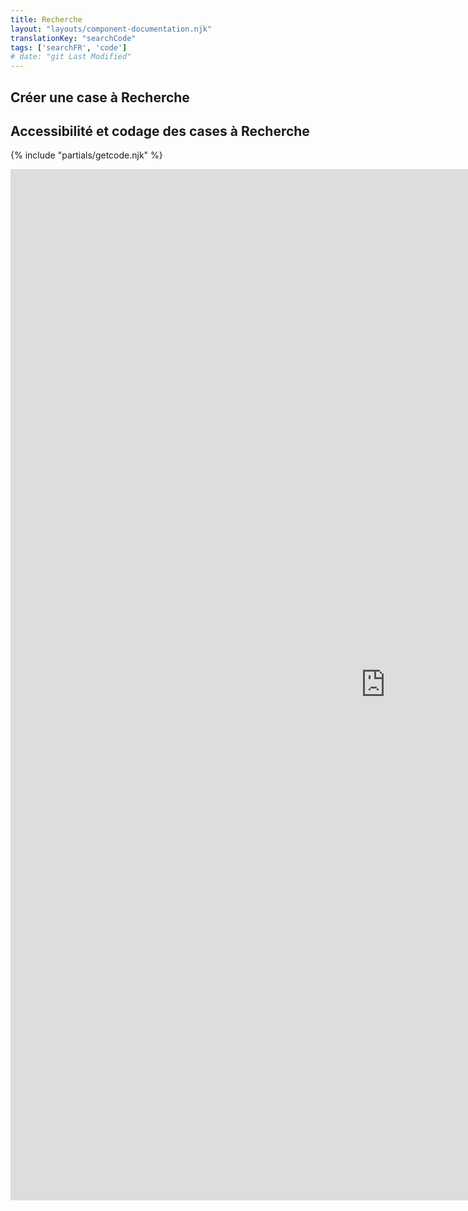 ```yaml
---
title: Recherche
layout: "layouts/component-documentation.njk"
translationKey: "searchCode"
tags: ['searchFR', 'code']
# date: "git Last Modified"
---
```


## Créer une case à Recherche

## Accessibilité et codage des cases à Recherche

{% include "partials/getcode.njk" %}

<iframe
  title="iframeTitle"
  src="https://cds-snc.github.io/gcds-components/iframe.html?viewMode=docs&singleStory=true&id=components-search--events-properties"
  width="1200"
  height="1650"
  style="display: block; margin: 0 auto;"
  frameBorder="0"
  allow="clipboard-write"
></iframe>
